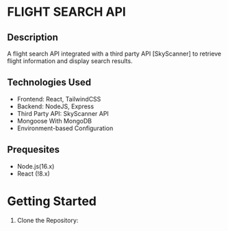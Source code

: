 # FLIGHT SEARCH API

## Description

A flight search API integrated with a third party API [SkyScanner] to retrieve flight information and display search results.

## Technologies Used

- Frontend: React, TailwindCSS
- Backend: NodeJS, Express
- Third Party API: SkyScanner API
- Mongoose With MongoDB
- Environment-based Configuration

## Prequesites

- Node.js(16.x)
- React (!8.x)

# Getting Started

1. Clone the Repository:
